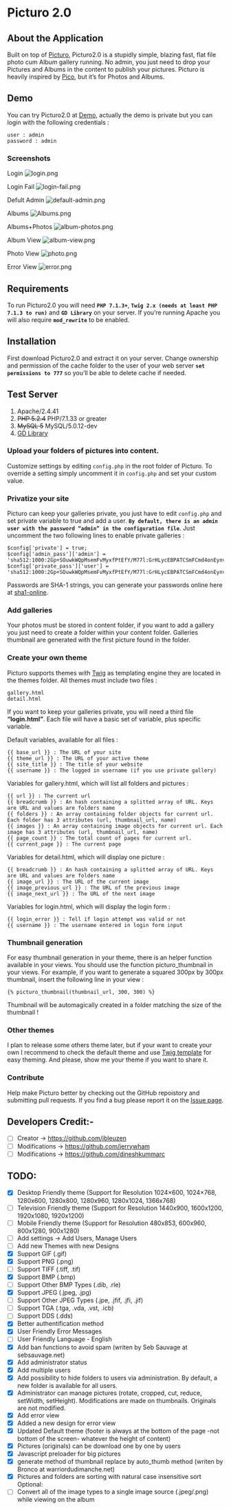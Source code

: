 Picturo 2.0
===========

## About the Application
Built on top of [Picturo](https://github.com/dineshkummarc/Picturo), Picturo2.0 is a stupidly simple, blazing fast, flat file photo cum Album gallery running. No admin, you just need to drop your Pictures and Albums in the content to publish your pictures. Picturo is heavily inspired by [Pico](https://github.com/gilbitron/Pico), but it’s for Photos and Albums.

## Demo
You can try Picturo2.0 at [Demo](http://picturomobile.infinityfreeapp.com/), actually the demo is private but you can login with the following credentials : <br/>
~~~
user : admin
password : admin
~~~

### Screenshots
Login
![login.png](https://github.com/dineshkummarc/picturo2.0/blob/main/screenshots/login.png)

Login Fail
![login-fail.png](https://github.com/dineshkummarc/picturo2.0/blob/main/screenshots/login-fail.png)

Defult Admin
![default-admin.png](https://github.com/dineshkummarc/picturo2.0/blob/main/screenshots/default-admin.png)

Albums
![Albums.png](https://github.com/dineshkummarc/picturo2.0/blob/main/screenshots/Albums.png)

Albums+Photos
![album-photos.png](https://github.com/dineshkummarc/picturo2.0/blob/main/screenshots/album-photos.png)

Album View
![album-view.png](https://github.com/dineshkummarc/picturo2.0/blob/main/screenshots/album-view.png)

Photo View
![photo.png](https://github.com/dineshkummarc/picturo2.0/blob/main/screenshots/photo.png)

Error View
![error.png](https://github.com/dineshkummarc/picturo2.0/blob/main/screenshots/error.png)

## Requirements
To run Picturo2.0 you will need <b>``PHP 7.1.3+``</b>, <b>``Twig 2.x (needs at least PHP 7.1.3 to run)``</b> and <b>``GD Library``</b> on your server. If you’re running Apache you will also require <b>``mod_rewrite``</b> to be enabled.

## Installation
First download Picturo2.0 and extract it on your server. Change ownership and permission of the cache folder to the user of your web server <b>``set permissions to 777``</b> so you’ll be able to delete cache if needed.

## Test Server
1. Apache/2.4.41
2. ~~PHP 5.2.4~~ PHP/7.1.33 or greater
3. ~~MySQL 5~~ MySQL/5.0.12-dev
4. [GD Library](https://www.php.net/manual/en/book.image.php)

### Upload your folders of pictures into content.
Customize settings by editing ``config.php`` in the root folder of Picturo. To override a setting simply uncomment it in ``config.php`` and set your custom value.

### Privatize your site
Picturo can keep your galleries private, you just have to edit ``config.php`` and set private variable to true and add a user. <b>``By default, there is an admin user with the password “admin” in the configuration file``</b>. Just uncomment the two following lines to enable private galleries : <br/>
~~~
$config['private'] = true;
$config['admin_pass']['admin'] = 'sha512:1000:2Gp+SOuwkWQpMsemFvMyxfPtEfY/M77l:GrHLycEBPATCSmFCmd4onEynvfSoNR3Q';
$config['private_pass']['user'] = 'sha512:1000:2Gp+SOuwkWQpMsemFvMyxfPtEfY/M77l:GrHLycEBPATCSmFCmd4onEynvfSoNR3Q';
~~~
Passwords are SHA-1 strings, you can generate your passwords online here at [sha1-online](http://www.sha1-online.com/).

### Add galleries
Your photos must be stored in content folder, if you want to add a gallery you just need to create a folder within your content folder. Galleries thumbnail are generated with the first picture found in the folder.

### Create your own theme
Picturo supports themes with [Twig](https://twig.symfony.com/) as templating engine they are located in the themes folder. All themes must include two files : <br/>
~~~
gallery.html
detail.html
~~~
If you want to keep your galleries private, you will need a third file <b>“login.html”</b>. Each file will have a basic set of variable, plus specific variable.

Default variables, available for all files : <br/>
~~~
{{ base_url }} : The URL of your site
{{ theme_url }} : The URL of your active theme
{{ site_title }} : The title of your website
{{ username }} : The logged in username (if you use private gallery)
~~~

Variables for gallery.html, which will list all folders and pictures : <br/>
~~~
{{ url }} : The current url
{{ breadcrumb }} : An hash containing a splitted array of URL. Keys are URL and values are folders name
{{ folders }} : An array containing folder objects for current url. Each folder has 3 attributes (url, thumbnail_url, name)
{{ images }} : An array containing image objects for current url. Each image has 3 attributes (url, thumbnail_url, name)
{{ page_count }} : The total count of pages for current url.
{{ current_page }} : The current page
~~~

Variables for detail.html, which will display one picture : <br/>
~~~
{{ breadcrumb }} : An hash containing a splitted array of URL. Keys are URL and values are folders name
{{ image_url }} : The URL of the current image
{{ image_previous_url }} : The URL of the previous image
{{ image_next_url }} : The URL of the next image
~~~

Variables for login.html, which will display the login form : <br/>
~~~
{{ login_error }} : Tell if login attempt was valid or not
{{ username }} : The username entered in login form input
~~~

### Thumbnail generation
For easy thumbnail generation in your theme, there is an helper function available in your views. You should use the function picturo_thumbnail in your views. For example, if you want to generate a squared 300px by 300px thumbnail, insert the following line in your view : <br/>
~~~
{% picturo_thumbnail(thumbnail_url, 300, 300) %}
~~~
Thumbnail will be automagically created in a folder matching the size of the thumbnail !

### Other themes
I plan to release some others theme later, but if your want to create your own I recommend to check the default theme and use [Twig template](https://twig.symfony.com/doc/3.x/templates.html#template-inheritance) for easy theming. And please, show me your theme if you want to share it.

### Contribute
Help make Picturo better by checking out the GitHub repoistory and submitting pull requests. If you find a bug please report it on the [Issue page](https://github.com/dineshkummarc/Picturo2.0/issues).

## Developers Credit:-
- [ ] Creator -> https://github.com/jbleuzen
- [ ] Modifications -> https://github.com/jerrywham
- [ ] Modifications -> https://github.com/dineshkummarc

## TODO:
 - [x] Desktop Friendly theme (Support for Resolution 1024×600, 1024×768, 1280x600, 1280x800, 1280x960, 1280x1024, 1366x768)
 - [ ] Television Friendly theme (Support for Resolution 1440x900, 1600x1200, 1920x1080, 1920x1200)
 - [ ] Mobile Friendly theme (Support for Resolution 480x853, 600x960, 800x1280, 900x1280)
 - [ ] Add settings -> Add Users, Manage Users
 - [ ] Add new Themes with new Designs
 - [x] Support GIF (.gif)
 - [x] Support PNG (.png)
 - [ ] Support TIFF (.tiff, .tif)
 - [x] Support BMP (.bmp)
 - [ ] Support Other BMP Types (.dib, .rle)
 - [x] Support JPEG (.jpeg, .jpg)
 - [ ] Support Other JPEG Types (.jpe, .jfif, .jfi, .jif)
 - [ ] Support TGA (.tga, .vda, .vst, .icb)
 - [ ] Support DDS (.dds)
 - [x] Better authentification method
 - [x] User Friendly Error Messages
 - [ ] User Friendly Language - English
 - [x] Add ban functions to avoid spam (writen by Seb Sauvage at sebsauvage.net)
 - [x] Add administrator status
 - [x] Add multiple users
 - [x] Add possibility to hide folders to users via administration. By default, a new folder is available for all users.
 - [x] Administrator can manage pictures (rotate, cropped, cut, reduce, setWidth, setHeight). Modifications are made on thumbnails. Originals are not modified.
 - [x] Add error view
 - [x] Added a new design for error view
 - [x] Updated Default theme (footer is always at the bottom of the page -not bottom of the screen- whatever the height of content)
 - [x] Pictures (originals) can be download one by one by users
 - [x] Javascript preloader for big pictures
 - [x] generate method of thumbnail replace by auto_thumb method (writen by Bronco at warriordudimanche.net)
 - [x] Pictures and folders are sorting with natural case insensitive sort
Optional: 
 - [ ] Convert all of the image types to a single image source (.jpeg/.png) while viewing on the album

